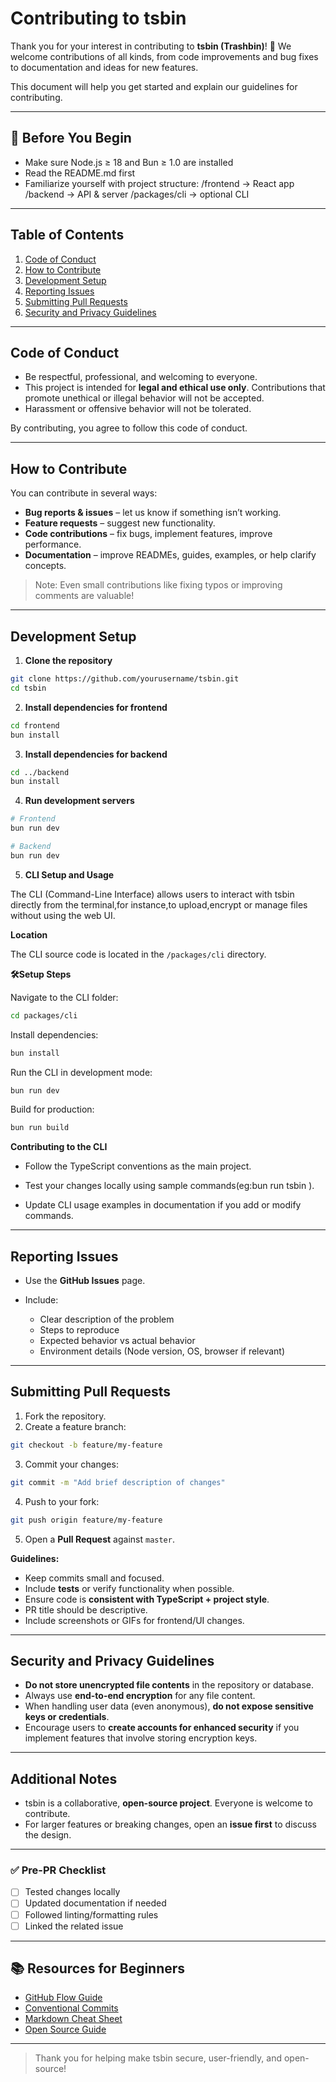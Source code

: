 # Contributing to tsbin

Thank you for your interest in contributing to **tsbin (Trashbin)**! 🎉
We welcome contributions of all kinds, from code improvements and bug fixes to documentation and ideas for new features.

This document will help you get started and explain our guidelines for contributing.

---

## 🧩 **Before You Begin**

- Make sure Node.js ≥ 18 and Bun ≥ 1.0 are installed
- Read the README.md first
- Familiarize yourself with project structure:
  /frontend → React app
  /backend → API & server
  /packages/cli → optional CLI

---

## **Table of Contents**

1. [Code of Conduct](#code-of-conduct)
2. [How to Contribute](#how-to-contribute)
3. [Development Setup](#development-setup)
4. [Reporting Issues](#reporting-issues)
5. [Submitting Pull Requests](#submitting-pull-requests)
6. [Security and Privacy Guidelines](#security-and-privacy-guidelines)

---

## **Code of Conduct**

- Be respectful, professional, and welcoming to everyone.
- This project is intended for **legal and ethical use only**. Contributions that promote unethical or illegal behavior will not be accepted.
- Harassment or offensive behavior will not be tolerated.

By contributing, you agree to follow this code of conduct.

---

## **How to Contribute**

You can contribute in several ways:

- **Bug reports & issues** – let us know if something isn’t working.
- **Feature requests** – suggest new functionality.
- **Code contributions** – fix bugs, implement features, improve performance.
- **Documentation** – improve READMEs, guides, examples, or help clarify concepts.

> Note: Even small contributions like fixing typos or improving comments are valuable!

---

## **Development Setup**

1. **Clone the repository**

```bash
git clone https://github.com/yourusername/tsbin.git
cd tsbin
```

2. **Install dependencies for frontend**

```bash
cd frontend
bun install
```

3. **Install dependencies for backend**

```bash
cd ../backend
bun install
```

4. **Run development servers**

```bash
# Frontend
bun run dev

# Backend
bun run dev
```

5. **CLI Setup and Usage**

The CLI (Command-Line Interface) allows users to interact with tsbin directly from the terminal,for instance,to upload,encrypt or manage files without using the web UI.

**Location**

The CLI source code is located in the `/packages/cli` directory.

**🛠️Setup Steps**

Navigate to the CLI folder:

```bash
cd packages/cli
```

Install dependencies:

```bash
bun install
```

Run the CLI in development mode:

```bash
bun run dev
```

Build for production:

```bash
bun run build
```

**Contributing to the CLI**

- Follow the TypeScript conventions as the main project.

- Test your changes locally using sample commands(eg:bun run tsbin <command>).

- Update CLI usage examples in documentation if you add or modify commands.

---

## **Reporting Issues**

- Use the **GitHub Issues** page.
- Include:

  - Clear description of the problem
  - Steps to reproduce
  - Expected behavior vs actual behavior
  - Environment details (Node version, OS, browser if relevant)

---

## **Submitting Pull Requests**

1. Fork the repository.
2. Create a feature branch:

```bash
git checkout -b feature/my-feature
```

3. Commit your changes:

```bash
git commit -m "Add brief description of changes"
```

4. Push to your fork:

```bash
git push origin feature/my-feature
```

5. Open a **Pull Request** against `master`.

**Guidelines:**

- Keep commits small and focused.
- Include **tests** or verify functionality when possible.
- Ensure code is **consistent with TypeScript + project style**.
- PR title should be descriptive.
- Include screenshots or GIFs for frontend/UI changes.

---

## **Security and Privacy Guidelines**

- **Do not store unencrypted file contents** in the repository or database.
- Always use **end-to-end encryption** for any file content.
- When handling user data (even anonymous), **do not expose sensitive keys or credentials**.
- Encourage users to **create accounts for enhanced security** if you implement features that involve storing encryption keys.

---

## **Additional Notes**

- tsbin is a collaborative, **open-source project**. Everyone is welcome to contribute.
- For larger features or breaking changes, open an **issue first** to discuss the design.

---

### ✅ **Pre-PR Checklist**

- [ ] Tested changes locally
- [ ] Updated documentation if needed
- [ ] Followed linting/formatting rules
- [ ] Linked the related issue

---

## 📚 **Resources for Beginners**

- [GitHub Flow Guide](https://guides.github.com/introduction/flow/)
- [Conventional Commits](https://www.conventionalcommits.org/en/v1.0.0/)
- [Markdown Cheat Sheet](https://www.markdownguide.org/cheat-sheet/)
- [Open Source Guide](https://opensource.guide/how-to-contribute/)

---

> Thank you for helping make tsbin secure, user-friendly, and open-source!
